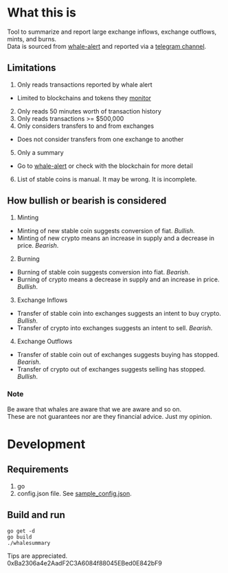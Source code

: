 # What this is
Tool to summarize and report large exchange inflows, exchange outflows, mints, and burns.<br>
Data is sourced from [whale-alert](https://whale-alert.io/) and reported via a [telegram channel](https://t.me/whalesummary).

## Limitations
1. Only reads transactions reported by whale alert
  * Limited to blockchains and tokens they [monitor](https://api.whale-alert.io/v1/status)
2. Only reads 50 minutes worth of transaction history
3. Only reads transactions >= $500,000
4. Only considers transfers to and from exchanges
  * Does not consider transfers from one exchange to another
5. Only a summary
  * Go to [whale-alert](https://whale-alert.io/) or check with the blockchain for more detail
6. List of stable coins is manual. It may be wrong. It is incomplete.

## How bullish or bearish is considered
1. Minting
  * Minting of new stable coin suggests conversion of fiat. *Bullish*.
  * Minting of new crypto means an increase in supply and a decrease in price. *Bearish*.
2. Burning
  * Burning of stable coin suggests conversion into fiat. *Bearish*.
  * Burning of crypto means a decrease in supply and an increase in price. *Bullish*.
3. Exchange Inflows
  * Transfer of stable coin into exchanges suggests an intent to buy crypto. *Bullish*.
  * Transfer of crypto into exchanges suggests an intent to sell. *Bearish*.
4. Exchange Outflows
  * Transfer of stable coin out of exchanges suggests buying has stopped. *Bearish*.
  * Transfer of crypto out of exchanges suggests selling has stopped. *Bullish*.
### Note
Be aware that whales are aware that we are aware and so on.<br>
These are not guarantees nor are they financial advice. Just my opinion.

# Development
## Requirements
1. go
2. config.json file. See [sample_config.json](https://github.com/enzosv/whalesummary/blob/master/sample_config.json).

## Build and run
```
go get -d
go build
./whalesummary
```

Tips are appreciated. 0xBa2306a4e2AadF2C3A6084f88045EBed0E842bF9